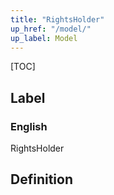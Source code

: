```yaml
---
title: "RightsHolder"
up_href: "/model/"
up_label: Model
---
```


[TOC]

## Label

### English
RightsHolder


## Definition



    
